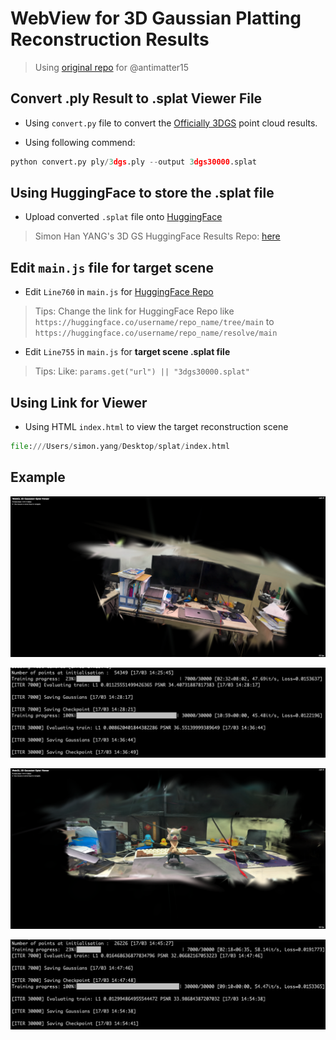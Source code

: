 <!--
 * @Author: SimonCK666 SimonYang223@163.com
 * @Date: 2024-03-17 14:52:00
 * @LastEditors: SimonCK666 SimonYang223@163.com
 * @LastEditTime: 2024-03-17 15:21:36
 * @FilePath: /splat/README.md
 * @Description: 这是默认设置,请设置`customMade`, 打开koroFileHeader查看配置 进行设置: https://github.com/OBKoro1/koro1FileHeader/wiki/%E9%85%8D%E7%BD%AE
-->
# WebView for 3D Gaussian Platting Reconstruction Results

> Using [original repo](https://github.com/antimatter15/splat) for @antimatter15

## Convert .ply Result to .splat Viewer File

- Using `convert.py` file to convert the [Officially 3DGS](https://github.com/graphdeco-inria/gaussian-splatting) point cloud results.

- Using following commend:

```python
python convert.py ply/3dgs.ply --output 3dgs30000.splat
```

## Using HuggingFace to store the .splat file

- Upload converted `.splat` file onto [HuggingFace](https://huggingface.co/)

> Simon Han YANG's 3D GS HuggingFace Results Repo: [here](https://huggingface.co/Simonooooo/gaussian-splat/tree/main) 

## Edit `main.js` file for target scene

- Edit `Line760` in `main.js` for [HuggingFace Repo](https://huggingface.co/Simonooooo/gaussian-splat/tree/main)

> Tips: Change the link for HuggingFace Repo like `https://huggingface.co/username/repo_name/tree/main` to `https://huggingface.co/username/repo_name/resolve/main`

- Edit `Line755` in `main.js` for **target scene .splat file**

> Tips: Like: `params.get("url") || "3dgs30000.splat"`

## Using Link for Viewer

- Using HTML `index.html` to view the target reconstruction scene

```python
file:///Users/simon.yang/Desktop/splat/index.html
```

## Example

![example](./lab.png)

![res](./parallel_a.png)

![example](./pb_scene.png)

![res](./pb.png)
